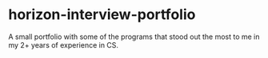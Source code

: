 # horizon-interview-portfolio
A small portfolio with some of the programs that stood out the most to me in my 2+ years of experience in CS. 
